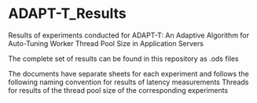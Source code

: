 # ADAPT-T_Results
Results of experiments conducted for ADAPT-T: An Adaptive Algorithm for Auto-Tuning Worker Thread Pool Size in Application Servers

The complete set of results can be found in this repository as .ods files

The documents have separate sheets for each experiment and follows the following naming convention
<TestName><Optimization><NumberOfConcurrentUsers> for results of latency measurements
<TestName><Optimization>Threads<NumberOfConcurrentUsers> for results of the thread pool size of the corresponding experiments


